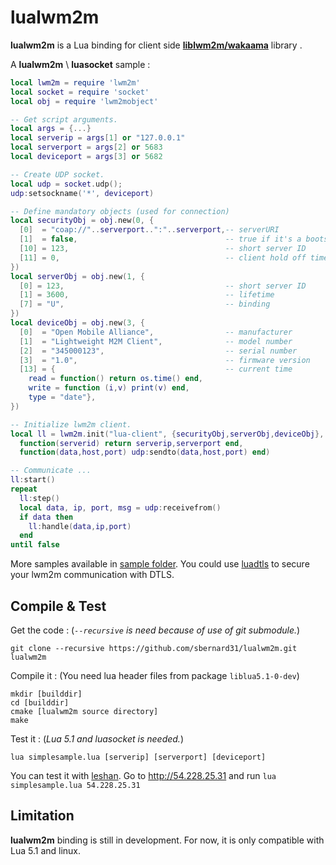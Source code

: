 lualwm2m
=======

**lualwm2m** is a Lua binding for client side [**liblwm2m/wakaama**](https://github.com/eclipse/wakaama) library .


A **lualwm2m** \ **luasocket** sample :
``` lua
local lwm2m = require 'lwm2m'
local socket = require 'socket'
local obj = require 'lwm2mobject'

-- Get script arguments.
local args = {...}
local serverip = args[1] or "127.0.0.1"
local serverport = args[2] or 5683
local deviceport = args[3] or 5682

-- Create UDP socket.
local udp = socket.udp();
udp:setsockname('*', deviceport)

-- Define mandatory objects (used for connection)
local securityObj = obj.new(0, {
  [0]  = "coap://"..serverport..":"..serverport,-- serverURI
  [1]  = false,                                 -- true if it's a bootstrap server
  [10] = 123,                                   -- short server ID
  [11] = 0,                                     -- client hold off time (revelant only for bootstrap server)
})
local serverObj = obj.new(1, {
  [0] = 123,                                    -- short server ID
  [1] = 3600,                                   -- lifetime
  [7] = "U",                                    -- binding
})
local deviceObj = obj.new(3, {
  [0]  = "Open Mobile Alliance",                -- manufacturer
  [1]  = "Lightweight M2M Client",              -- model number
  [2]  = "345000123",                           -- serial number
  [3]  = "1.0",                                 -- firmware version
  [13] = {                                      -- current time
    read = function() return os.time() end,
    write = function (i,v) print(v) end,
    type = "date"},
})

-- Initialize lwm2m client.
local ll = lwm2m.init("lua-client", {securityObj,serverObj,deviceObj},
  function(serverid) return serverip,serverport end,
  function(data,host,port) udp:sendto(data,host,port) end)

-- Communicate ...
ll:start()
repeat
  ll:step()
  local data, ip, port, msg = udp:receivefrom()
  if data then
    ll:handle(data,ip,port)
  end
until false
```
More samples available in [sample folder](https://github.com/sbernard31/lualwm2m/tree/master/sample).
You could use [luadtls](https://github.com/sbernard31/luadtls) to secure your lwm2m communication with DTLS.


Compile & Test
--------------
Get the code : (*`--recursive` is need because of use of git submodule.*)
```
git clone --recursive https://github.com/sbernard31/lualwm2m.git lualwm2m
```


Compile it : (You need lua header files from package `liblua5.1-0-dev`)
```
mkdir [builddir]
cd [builddir]
cmake [lualwm2m source directory]
make
```

Test it : (*Lua 5.1 and luasocket is needed.*)
```
lua simplesample.lua [serverip] [serverport] [deviceport]
```
You can test it with [leshan](https://github.com/jvermillard/leshan).
Go to http://54.228.25.31 and run `lua simplesample.lua 54.228.25.31`

Limitation
----------
**lualwm2m** binding is still in development.
For now, it is only compatible with Lua 5.1 and linux.
